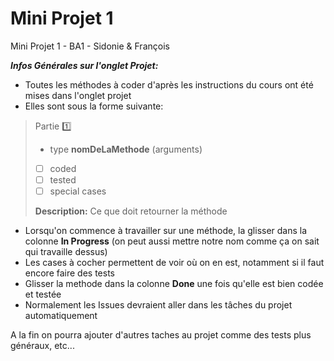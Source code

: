 # Mini Projet 1
Mini Projet 1 - BA1 - Sidonie & François

**_Infos Générales sur l'onglet Projet:_**
- Toutes les méthodes à coder d'après les instructions du cours ont été mises dans l'onglet projet
- Elles sont sous la forme suivante:
>Partie :one:
>- type **nomDeLaMethode** (arguments)
> 
>- [ ] coded
>- [ ] tested
>- [ ] special cases
>
>**Description:** Ce que doit retourner la méthode
- Lorsqu'on commence à travailler sur une méthode, la glisser dans la colonne **In Progress** (on peut aussi mettre notre nom comme ça on sait qui travaille dessus)
- Les cases à cocher permettent de voir où on en est, notamment si il faut encore faire des tests
- Glisser la methode dans la colonne **Done** une fois qu'elle est bien codée et testée
- Normalement les Issues devraient aller dans les tâches du projet automatiquement

A la fin on pourra ajouter d'autres taches au projet comme des tests plus généraux, etc...
